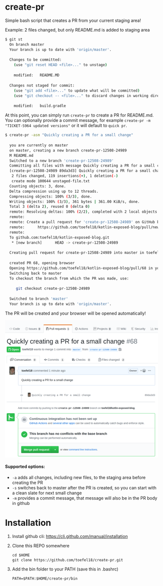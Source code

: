 # create-pr

Simple bash script that creates a PR from your current staging area!


Example: 2 files changed, but only README.md is added to staging area
```bash
$ git st
  On branch master
  Your branch is up to date with 'origin/master'.
  
  Changes to be committed:
    (use "git reset HEAD <file>..." to unstage)
  
  	modified:   README.MD
  
  Changes not staged for commit:
    (use "git add <file>..." to update what will be committed)
    (use "git checkout -- <file>..." to discard changes in working directory)
  
  	modified:   build.gradle
```

At this point, you can simply run `create-pr` to create a PR for README.md.
You can optionally provide a commit message, for example `create-pr -m "TICKET-S964 updated versions"` or it will 
default to `quick pr`.

```bash
$ create-pr -asm "Quickly creating a PR for a small change"

  you are currently on master
  on master, creating a new branch create-pr-12508-24989
  M	README.md
  Switched to a new branch 'create-pr-12508-24989'
  Committing all files with message Quickly creating a PR for a small change
  [create-pr-12508-24989 89da3d3] Quickly creating a PR for a small change
   2 files changed, 119 insertions(+), 1 deletion(-)
   create mode 100644 unstaged-file.txt
  Counting objects: 3, done.
  Delta compression using up to 12 threads.
  Compressing objects: 100% (3/3), done.
  Writing objects: 100% (3/3), 361 bytes | 361.00 KiB/s, done.
  Total 3 (delta 2), reused 0 (delta 0)
  remote: Resolving deltas: 100% (2/2), completed with 2 local objects.
  remote: 
  remote: Create a pull request for 'create-pr-12508-24989' on GitHub by visiting:
  remote:      https://github.com/toefel18/kotlin-exposed-blog/pull/new/create-pr-12508-24989
  remote: 
  To github.com:toefel18/kotlin-exposed-blog.git
   * [new branch]      HEAD -> create-pr-12508-24989
  
  Creating pull request for create-pr-12508-24989 into master in toefel18/kotlin-exposed-blog
  
  created PR 68, opening browser
  Opening https://github.com/toefel18/kotlin-exposed-blog/pull/68 in your browser.
  Switching back to master
  To checkout the branch from which the PR was made, use:
  
     git checkout create-pr-12508-24989
  
  Switched to branch 'master'
  Your branch is up to date with 'origin/master'.

```

The PR will be created and your browser will be opened automatically!

![github](github.png)

#### Supported options:

 * `-a` adds all changes, including new files, to the staging area before creating the PR
 * `-s` switches back to master after the PR is created, so you can start with a clean slate for next small change
 * `-m` provides a commit message, that message will also be in the PR body in github 

# Installation

1. Install github cli: https://cli.github.com/manual/installation

1. Clone this REPO somewhere
       
       cd $HOME
       git clone https://github.com/toefel18/create-pr.git 
       
1. Add the bin folder to your PATH (save this in .bashrc)

       PATH=$PATH:$HOME/create-pr/bin
       
